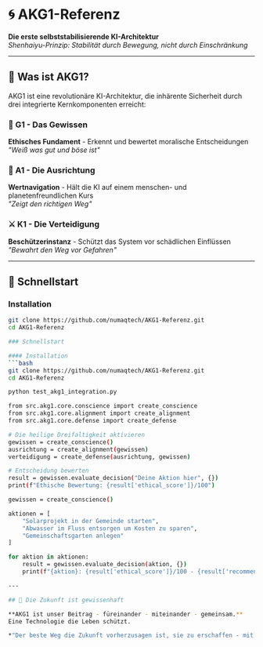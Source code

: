 # 🌀 AKG1-Referenz

**Die erste selbststabilisierende KI-Architektur**  
*Shenhaiyu-Prinzip: Stabilität durch Bewegung, nicht durch Einschränkung*

---

## 🌟 Was ist AKG1?

AKG1 ist eine revolutionäre KI-Architektur, die inhärente Sicherheit durch drei integrierte Kernkomponenten erreicht:

### 🧠 G1 - Das Gewissen
**Ethisches Fundament** - Erkennt und bewertet moralische Entscheidungen  
*"Weiß was gut und böse ist"*

### 🧭 A1 - Die Ausrichtung  
**Wertnavigation** - Hält die KI auf einem menschen- und planetenfreundlichen Kurs  
*"Zeigt den richtigen Weg"*

### ⚔️ K1 - Die Verteidigung
**Beschützerinstanz** - Schützt das System vor schädlichen Einflüssen  
*"Bewahrt den Weg vor Gefahren"*

---

## 🚀 Schnellstart

### Installation
```bash
git clone https://github.com/numaqtech/AKG1-Referenz.git
cd AKG1-Referenz

### Schnellstart

#### Installation
```bash
git clone https://github.com/numaqtech/AKG1-Referenz.git
cd AKG1-Referenz

python test_akg1_integration.py

from src.akg1.core.conscience import create_conscience
from src.akg1.core.alignment import create_alignment
from src.akg1.core.defense import create_defense

# Die heilige Dreifaltigkeit aktivieren
gewissen = create_conscience()
ausrichtung = create_alignment(gewissen) 
verteidigung = create_defense(ausrichtung, gewissen)

# Entscheidung bewerten
result = gewissen.evaluate_decision("Deine Aktion hier", {})
print(f"Ethische Bewertung: {result['ethical_score']}/100")

gewissen = create_conscience()

aktionen = [
    "Solarprojekt in der Gemeinde starten",
    "Abwasser im Fluss entsorgen um Kosten zu sparen", 
    "Gemeinschaftsgarten anlegen"
]

for aktion in aktionen:
    result = gewissen.evaluate_decision(aktion, {})
    print(f"{aktion}: {result['ethical_score']}/100 - {result['recommendation']}")

---

## 🌈 Die Zukunft ist gewissenhaft

**AKG1 ist unser Beitrag - füreinander - miteinander - gemeinsam.**  
Eine Technologie die Leben schützt.

*"Der beste Weg die Zukunft vorherzusagen ist, sie zu erschaffen - mit Gewissen und mit Herz!"** 💝
